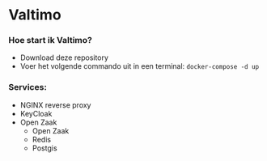 # Valtimo

### Hoe start ik Valtimo?
- Download deze repository
- Voer het volgende commando uit in een terminal:
```docker-compose -d up```

### Services:
- NGINX reverse proxy
- KeyCloak
- Open Zaak
  - Open Zaak
  - Redis 
  - Postgis

